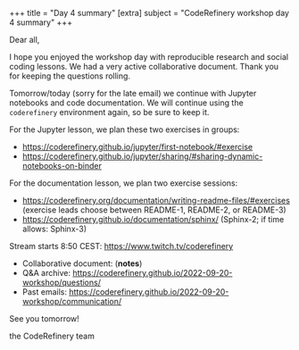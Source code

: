 +++
title = "Day 4 summary"
[extra]
subject = "CodeRefinery workshop day 4 summary"
+++

Dear all,

I hope you enjoyed the workshop day with reproducible research and social coding lessons. We had a very active collaborative document. Thank you for keeping the questions rolling.

Tomorrow/today (sorry for the late email) we continue with Jupyter notebooks and code documentation. We will continue using the `coderefinery` environment again, so be sure to keep it.

For the Jupyter lesson, we plan these two exercises in groups:
- https://coderefinery.github.io/jupyter/first-notebook/#exercise
- https://coderefinery.github.io/jupyter/sharing/#sharing-dynamic-notebooks-on-binder

For the documentation lesson, we plan two exercise sessions:
- https://coderefinery.org/documentation/writing-readme-files/#exercises (exercise leads choose between README-1, README-2, or README-3)
- https://coderefinery.github.io/documentation/sphinx/ (Sphinx-2; if time allows: Sphinx-3)

Stream starts 8:50 CEST: https://www.twitch.tv/coderefinery
- Collaborative document: (**notes**)
- Q&A archive: https://coderefinery.github.io/2022-09-20-workshop/questions/
- Past emails: https://coderefinery.github.io/2022-09-20-workshop/communication/

See you tomorrow!

the CodeRefinery team
